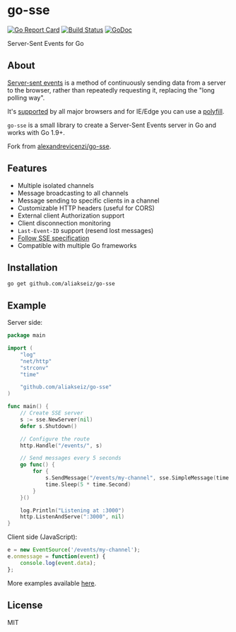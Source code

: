 # go-sse

[![Go Report Card](https://goreportcard.com/badge/github.com/aliakseiz/go-sse)](https://goreportcard.com/report/github.com/aliakseiz/go-sse)
[![Build Status](https://travis-ci.org/aliakseiz/go-sse.svg?branch=master)](https://travis-ci.org/aliakseiz/go-sse)
[![GoDoc](https://godoc.org/github.com/aliakseiz/go-sse?status.svg)](https://pkg.go.dev/github.com/aliakseiz/go-sse)

Server-Sent Events for Go

## About

[Server-sent events](http://www.html5rocks.com/en/tutorials/eventsource/basics/) is a method of continuously sending data from a server to the browser, rather than repeatedly requesting it, replacing the "long polling way".

It's [supported](http://caniuse.com/#feat=eventsource) by all major browsers and for IE/Edge you can use a [polyfill](https://github.com/Yaffle/EventSource).

`go-sse` is a small library to create a Server-Sent Events server in Go and works with Go 1.9+.

Fork from [alexandrevicenzi/go-sse](https://github.com/alexandrevicenzi/go-sse).

## Features

- Multiple isolated channels
- Message broadcasting to all channels
- Message sending to specific clients in a channel
- Customizable HTTP headers (useful for CORS)
- External client Authorization support
- Client disconnection monitoring
- `Last-Event-ID` support (resend lost messages)
- [Follow SSE specification](https://html.spec.whatwg.org/multipage/comms.html#server-sent-events)
- Compatible with multiple Go frameworks

## Installation

`go get github.com/aliakseiz/go-sse`

## Example

Server side:

```go
package main

import (
    "log"
    "net/http"
    "strconv"
    "time"

    "github.com/aliakseiz/go-sse"
)

func main() {
    // Create SSE server
    s := sse.NewServer(nil)
    defer s.Shutdown()

    // Configure the route
    http.Handle("/events/", s)

    // Send messages every 5 seconds
    go func() {
        for {
            s.SendMessage("/events/my-channel", sse.SimpleMessage(time.Now().Format("2006/02/01/ 15:04:05")))
            time.Sleep(5 * time.Second)
        }
    }()

    log.Println("Listening at :3000")
    http.ListenAndServe(":3000", nil)
}
```

Client side (JavaScript):

```js
e = new EventSource('/events/my-channel');
e.onmessage = function(event) {
    console.log(event.data);
};
```

More examples available [here](https://github.com/aliakseiz/go-sse/tree/master/_examples).

## License

MIT
